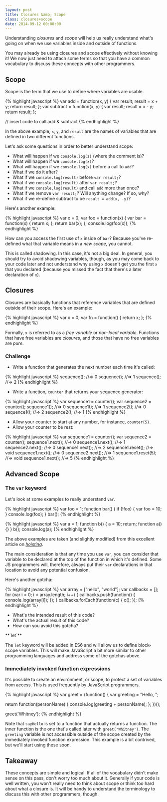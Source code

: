 ```yaml
---
layout: post
title: Closures &amp; Scope
class: closures+scope
date: 2014-09-12 00:00:00
---
```


Understanding _closures_ and _scope_ will help us really understand what's
going on when we use variables inside and outside of functions.

You may already be using closures and scope effectively without knowing it! We
now just need to attach some terms so that you have a common vocabulary to
discuss these concepts with other programmers.

## Scope

Scope is the term that we use to define where variables are usable.

{% highlight javascript %}
var add = function(x, y) {
  var result;
  result = x + y;
  return result;
};
var subtract = function(x, y) {
  var result;
  result = x - y;
  return result;
};

// insert code to call add & subtract
{% endhighlight %}

In the above example, `x`, `y`, and `result` are the names of variables that
are defined in two different functions.

Let's ask some questions in order to better understand scope:

* What will happen if we `console.log(z)` (where the comment is)?
* What will happen if we `console.log(x)`?
* What will happen if we `console.log(x)` before a call to `add`?
* What if we do it after?
* What if we `console.log(result)` before `var result;`?
* What if we `console.log(result)` after `var result;`?
* What if we `console.log(result)` and call `add` more than once?
* What if we remove `var result;`? Will anything change? If so, why?
* What if we re-define subtract to be `result = add(x, -y)`?

Here's another example:

{% highlight javascript %}
var x = 0;
var foo = function(x) {
  var bar = function(x) {
    return x;
  };
  return bar(x);
};
console.log(foo(x));
{% endhighlight %}

How can you access the first use of `x` inside of `bar`? Because you've
re-defined what that variable means in a _new scope_, you cannot.

This is called shadowing. In this case, it's not a big deal. In general, you
should try to avoid shadowing variables, though, as you may come back to your
code later and not understand why using `x` doesn't get you the first `x` that
you declared (because you missed the fact that there's a later declaration of
`x`).


## Closures

Closures are basically functions that reference variables that are defined
outside of their scope. Here's an example:

{% highlight javascript %}
var x = 0;
var fn = function() {
  return x;
};
{% endhighlight %}

Formally, `x` is referred to as a _free variable_ or _non-local variable_.
Functions that have free variables are _closures_, and those that have no
free variables are _pure_.


### Challenge

* Write a function that generates the next number each time it's called:

{% highlight javascript %}
sequence(); //=> 0
sequence(); //=> 1
sequence(); //=> 2
{% endhighlight %}

* Write a function, `counter` that returns your sequence generator:

{% highlight javascript %}
var sequence1 = counter();
var sequence2 = counter();
sequence1(); //=> 0
sequence1(); //=> 1
sequence2(); //=> 0
sequence1(); //=> 2
sequence2(); //=> 1
{% endhighlight %}

* Allow your counter to start at any number, for instance, `counter(5)`.
* Allow your counter to be rest:

{% highlight javascript %}
var sequence1 = counter();
var sequence2 = counter();
sequence1.next(); //=> 0
sequence1.next(); //=> 1
sequence2.next(); //=> 0
sequence1.next(); //=> 2
sequence1.reset(); //=> void
sequence1.next(); //=> 0
sequence2.next(); //=> 1
sequence1.reset(5); //=> void
sequence1.next(); //=> 5
{% endhighlight %}


## Advanced Scope

### The `var` keyword

Let's look at some examples to really understand `var`.

{% highlight javascript %}
var foo = 1;
function bar() {
  if (!foo) {
    var foo = 10;
  }
  console.log(foo);
}
bar();
{% endhighlight %}

{% highlight javascript %}
var a = 1;
function b() {
  a = 10;
  return;
  function a() {}
}
b();
console.log(a);
{% endhighlight %}

The above examples are taken (and slightly modified) from this excellent
article on [_hoisting_][hoisting].

The main consideration is that any time you use `var`, you can consider that
variable to be declared at the top of the function in which it's defined. Some
JS programmers will, therefore, always put their `var` declarations in that
location to avoid any potential confusion.

Here's another gotcha:

{% highlight javascript %}
var array = ["hello", "world"];
var callbacks = [];
for (var i = 0; i < array.length; i++) {
  callbacks.push(function() {
    console.log(array[i]);
  });
}
callbacks.forEach(function(c) { c(); });
{% endhighlight %}

* What's the intended result of this code?
* What's the actual result of this code?
* How can you avoid this gotcha?

<aside>
  **`let`**

  The `let` keyword will be added in ES6 and will allow us to define
  block-scope variables. This will make JavaScript a bit more similar to other
  programming languages and address some of the gotchas above.
</aside>


### Immediately invoked function expressions

It's possible to create an environment, or scope, to protect a set of variables
from access. This is used frequently by JavaScript programmers.

{% highlight javascript %}
var greet = (function() {
  var greeting = "Hello, ";

  return function(personName) {
    console.log(greeting + personName);
  };
})();

greet('Whitney');
{% endhighlight %}

Note that `sayHello` is set to a function that actually returns a function. The
inner function is the one that's called later with `greet('Whitney')`. The
`greeting` variable is not accessible outside of the scope created by the
immediately invoked function expression. This example is a bit contrived, but
we'll start using these soon.


## Takeaway

These concepts are simple and logical. If all of the vocabulary didn't make
sense on this pass, don't worry too much about it. Generally if your code is
well written, you won't really need to think about scope or think too hard
about what a closure is. It will be  handy to understand the terminology to
discuss this with other programmers, though.

[hoisting]: http://www.adequatelygood.com/JavaScript-Scoping-and-Hoisting.html
